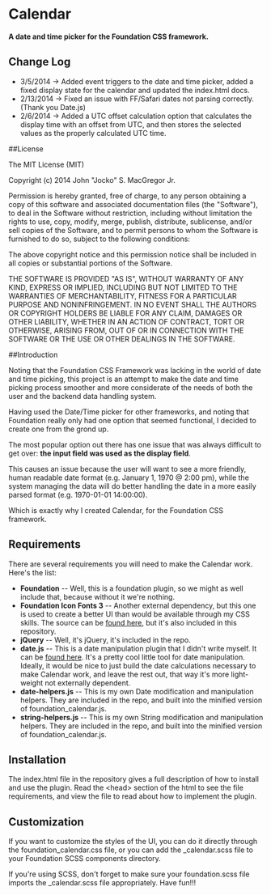Calendar
====================================

__A date and time picker for the Foundation CSS framework.__

## Change Log

- 3/5/2014 -> Added event triggers to the date and time picker, added a fixed display state for the calendar and updated the index.html docs.
- 2/13/2014 -> Fixed an issue with FF/Safari dates not parsing correctly.  (Thank you Date.js)
- 2/6/2014 -> Added a UTC offset calculation option that calculates the display time with an offset from UTC, and then stores the selected values as the properly calculated UTC time.

##License

The MIT License (MIT)

Copyright (c) 2014 John "Jocko" S. MacGregor Jr.

Permission is hereby granted, free of charge, to any person obtaining a copy
of this software and associated documentation files (the "Software"), to deal
in the Software without restriction, including without limitation the rights
to use, copy, modify, merge, publish, distribute, sublicense, and/or sell
copies of the Software, and to permit persons to whom the Software is
furnished to do so, subject to the following conditions:

The above copyright notice and this permission notice shall be included in
all copies or substantial portions of the Software.

THE SOFTWARE IS PROVIDED "AS IS", WITHOUT WARRANTY OF ANY KIND, EXPRESS OR
IMPLIED, INCLUDING BUT NOT LIMITED TO THE WARRANTIES OF MERCHANTABILITY,
FITNESS FOR A PARTICULAR PURPOSE AND NONINFRINGEMENT. IN NO EVENT SHALL THE
AUTHORS OR COPYRIGHT HOLDERS BE LIABLE FOR ANY CLAIM, DAMAGES OR OTHER
LIABILITY, WHETHER IN AN ACTION OF CONTRACT, TORT OR OTHERWISE, ARISING FROM,
OUT OF OR IN CONNECTION WITH THE SOFTWARE OR THE USE OR OTHER DEALINGS IN
THE SOFTWARE.

##Introduction

Noting that the Foundation CSS Framework was lacking in the world of date and time picking, this project is an attempt to make the date and time picking process smoother and more considerate of the needs of both the user and the backend data handling system.

Having used the Date/Time picker for other frameworks, and noting that Foundation really only had one option that seemed functional, I decided to create one from the grond up. 

The most popular option out there has one issue that was always difficult to get over: __the input field was used as the display field__.  

This causes an issue because the user will want to see a more friendly, human readable date format (e.g. January 1, 1970 @ 2:00 pm), while the system managing the data will do better handling the date in a more easily parsed format (e.g. 1970-01-01 14:00:00).

Which is exactly why I created Calendar, for the Foundation CSS framework.

## Requirements

There are several requirements you will need to make the Calendar work.  Here's the list:

- __Foundation__ -- Well, this is a foundation plugin, so we might as well include that, because without it we're nothing.
- __Foundation Icon Fonts 3__ -- Another external dependency, but this one is used to create a better UI than would be available through my CSS skills.  The source can be [found here](http://zurb.com/playground/foundation-icon-fonts-3), but it's also included in this repository.
- __jQuery__ -- Well, it's jQuery, it's included in the repo.
- __date.js__ -- This is a date manipulation plugin that I didn't write myself.  It can be [found here](http://www.datejs.com/).  It's a pretty cool little tool for date manipulation.  Ideally, it would be nice to just build the date calculations necessary to make Calendar work, and leave the rest out, that way it's more light-weight not externally dependent.
- __date-helpers.js__ -- This is my own Date modification and manipulation helpers.  They are included in the repo, and built into the minified version of foundation_calendar.js.
- __string-helpers.js__ -- This is my own String modification and manipulation helpers.  They are included in the repo, and built into the minified version of foundation_calendar.js.

## Installation

The index.html file in the repository gives a full description of how to install and use the plugin.  Read the &lt;head&gt; section of the html to see the file requirements, and view the file to read about how to implement the plugin.

## Customization

If you want to customize the styles of the UI, you can do it directly through the foundation_calendar.css file, or you can add the _calendar.scss file to your Foundation SCSS components directory.  

If you're using SCSS, don't forget to make sure your foundation.scss file imports the _calendar.scss file appropriately. Have fun!!!
